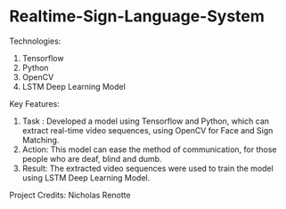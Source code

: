 # Realtime-Sign-Language-System
Technologies: 
1) Tensorflow
2) Python
3) OpenCV
4) LSTM Deep Learning Model

Key Features:

1) <text color="green"> Task </text>: Developed a model using Tensorflow and Python, which can
extract real-time video sequences, using OpenCV for Face and
Sign Matching. <br>
2) Action: This model can ease the method of communication, for those
people who are deaf, blind and dumb. <br>
3) Result: The extracted video sequences were used to train the model
using LSTM Deep Learning Model. <br>

Project Credits: Nicholas Renotte 
